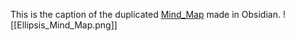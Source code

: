 This is the caption of the duplicated [Mind_Map](https://www.canva.com/design/DAF63-EGuzs/ZawQ0Jmy-4riVyrX-LL7ig/edit) made in Obsidian.
![[Ellipsis_Mind_Map.png]]